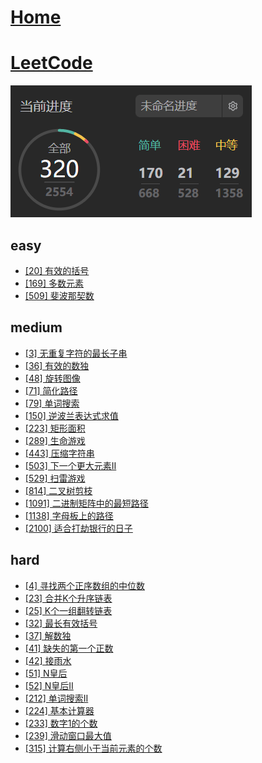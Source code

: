 # [Home](../README.md)
# [LeetCode](https://leetcode-cn.com/)
![个人进度](../images/leetcode_me.png)

## easy
- [ [20] 有效的括号 ](./leetcode/easy/20.md)
- [ [169] 多数元素 ](./leetcode/easy/169.md)
- [ [509] 斐波那契数 ](./leetcode/easy/509.md)

## medium
- [ [3] 无重复字符的最长子串 ](./leetcode/medium/3.md)
- [ [36] 有效的数独 ](./leetcode/medium/36.md)
- [ [48] 旋转图像 ](./leetcode/medium/48.md)
- [ [71] 简化路径 ](./leetcode/medium/71.md)
- [ [79] 单词搜索 ](./leetcode/medium/79.md)
- [ [150] 逆波兰表达式求值 ](./leetcode/medium/150.md)
- [ [223] 矩形面积 ](./leetcode/medium/223.md)
- [ [289] 生命游戏 ](./leetcode/medium/289.md)
- [ [443] 压缩字符串 ](./leetcode/medium/443.md)
- [ [503] 下一个更大元素Ⅱ ](./leetcode/medium/503.md)
- [ [529] 扫雷游戏 ](./leetcode/medium/529.md)
- [ [814] 二叉树剪枝 ](./leetcode/medium/814.md)
- [ [1091] 二进制矩阵中的最短路径 ](./leetcode/medium/1091.md)
- [ [1138] 字母板上的路径 ](./leetcode/medium/1138.md)
- [ [2100] 适合打劫银行的日子 ](./leetcode/medium/2100.md)

## hard
- [ [4] 寻找两个正序数组的中位数 ](./leetcode/hard/4.md)
- [ [23] 合并K个升序链表 ](./leetcode/hard/23.md)
- [ [25] K个一组翻转链表 ](./leetcode/hard/25.md)
- [ [32] 最长有效括号 ](./leetcode/hard/32.md)
- [ [37] 解数独 ](./leetcode/hard/37.md)
- [ [41] 缺失的第一个正数 ](./leetcode/hard/41.md)
- [ [42] 接雨水 ](./leetcode/hard/42.md)
- [ [51] N皇后 ](./leetcode/hard/51.md)
- [ [52] N皇后II ](./leetcode/hard/52.md)
- [ [212] 单词搜索II ](./leetcode/hard/212.md)
- [ [224] 基本计算器 ](./leetcode/hard/224.md)
- [ [233] 数字1的个数 ](./leetcode/hard/233.md)
- [ [239] 滑动窗口最大值 ](./leetcode/hard/239.md)
- [ [315] 计算右侧小于当前元素的个数 ](./leetcode/hard/315.md)


























































